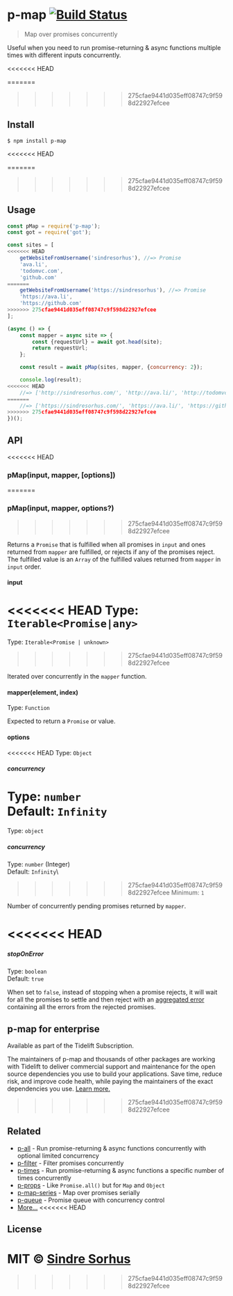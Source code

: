 # p-map [![Build Status](https://travis-ci.org/sindresorhus/p-map.svg?branch=master)](https://travis-ci.org/sindresorhus/p-map)

> Map over promises concurrently

Useful when you need to run promise-returning & async functions multiple times with different inputs concurrently.

<<<<<<< HEAD

=======
>>>>>>> 275cfae9441d035eff08747c9f598d22927efcee
## Install

```
$ npm install p-map
```

<<<<<<< HEAD

=======
>>>>>>> 275cfae9441d035eff08747c9f598d22927efcee
## Usage

```js
const pMap = require('p-map');
const got = require('got');

const sites = [
<<<<<<< HEAD
	getWebsiteFromUsername('sindresorhus'), //=> Promise
	'ava.li',
	'todomvc.com',
	'github.com'
=======
	getWebsiteFromUsername('https://sindresorhus'), //=> Promise
	'https://ava.li',
	'https://github.com'
>>>>>>> 275cfae9441d035eff08747c9f598d22927efcee
];

(async () => {
	const mapper = async site => {
		const {requestUrl} = await got.head(site);
		return requestUrl;
	};

 	const result = await pMap(sites, mapper, {concurrency: 2});

	console.log(result);
<<<<<<< HEAD
	//=> ['http://sindresorhus.com/', 'http://ava.li/', 'http://todomvc.com/', 'http://github.com/']
=======
	//=> ['https://sindresorhus.com/', 'https://ava.li/', 'https://github.com/']
>>>>>>> 275cfae9441d035eff08747c9f598d22927efcee
})();
```

## API

<<<<<<< HEAD
### pMap(input, mapper, [options])
=======
### pMap(input, mapper, options?)
>>>>>>> 275cfae9441d035eff08747c9f598d22927efcee

Returns a `Promise` that is fulfilled when all promises in `input` and ones returned from `mapper` are fulfilled, or rejects if any of the promises reject. The fulfilled value is an `Array` of the fulfilled values returned from `mapper` in `input` order.

#### input

<<<<<<< HEAD
Type: `Iterable<Promise|any>`
=======
Type: `Iterable<Promise | unknown>`
>>>>>>> 275cfae9441d035eff08747c9f598d22927efcee

Iterated over concurrently in the `mapper` function.

#### mapper(element, index)

Type: `Function`

Expected to return a `Promise` or value.

#### options

<<<<<<< HEAD
Type: `Object`

##### concurrency

Type: `number`<br>
Default: `Infinity`<br>
=======
Type: `object`

##### concurrency

Type: `number` (Integer)\
Default: `Infinity`\
>>>>>>> 275cfae9441d035eff08747c9f598d22927efcee
Minimum: `1`

Number of concurrently pending promises returned by `mapper`.

<<<<<<< HEAD
=======
##### stopOnError

Type: `boolean`\
Default: `true`

When set to `false`, instead of stopping when a promise rejects, it will wait for all the promises to settle and then reject with an [aggregated error](https://github.com/sindresorhus/aggregate-error) containing all the errors from the rejected promises.

## p-map for enterprise

Available as part of the Tidelift Subscription.

The maintainers of p-map and thousands of other packages are working with Tidelift to deliver commercial support and maintenance for the open source dependencies you use to build your applications. Save time, reduce risk, and improve code health, while paying the maintainers of the exact dependencies you use. [Learn more.](https://tidelift.com/subscription/pkg/npm-p-map?utm_source=npm-p-map&utm_medium=referral&utm_campaign=enterprise&utm_term=repo)
>>>>>>> 275cfae9441d035eff08747c9f598d22927efcee

## Related

- [p-all](https://github.com/sindresorhus/p-all) - Run promise-returning & async functions concurrently with optional limited concurrency
- [p-filter](https://github.com/sindresorhus/p-filter) - Filter promises concurrently
- [p-times](https://github.com/sindresorhus/p-times) - Run promise-returning & async functions a specific number of times concurrently
- [p-props](https://github.com/sindresorhus/p-props) - Like `Promise.all()` but for `Map` and `Object`
- [p-map-series](https://github.com/sindresorhus/p-map-series) - Map over promises serially
- [p-queue](https://github.com/sindresorhus/p-queue) - Promise queue with concurrency control
- [More…](https://github.com/sindresorhus/promise-fun)
<<<<<<< HEAD


## License

MIT © [Sindre Sorhus](https://sindresorhus.com)
=======
>>>>>>> 275cfae9441d035eff08747c9f598d22927efcee
